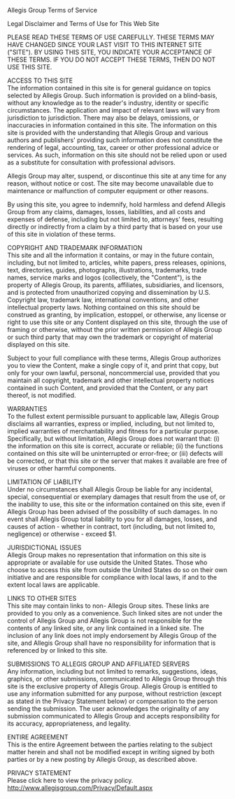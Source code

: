 Allegis Group Terms of Service

Legal Disclaimer and Terms of Use for This Web Site 

PLEASE READ THESE TERMS OF USE CAREFULLY. 
THESE TERMS MAY HAVE CHANGED SINCE YOUR LAST VISIT 
TO THIS INTERNET SITE ("SITE"). BY USING THIS SITE, 
YOU INDICATE YOUR ACCEPTANCE OF THESE TERMS. 
IF YOU DO NOT ACCEPT THESE TERMS, THEN DO NOT USE THIS SITE. 

ACCESS TO THIS SITE  
The information contained in this site is for general guidance 
on topics selected by Allegis Group. 
Such information is provided on a blind-basis, 
without any knowledge as to the reader's industry, 
identity or specific circumstances. 
The application and impact of relevant laws will vary 
from jurisdiction to jurisdiction. 
There may also be delays, omissions, or inaccuracies in information 
contained in this site. The information on this site is provided 
with the understanding that Allegis Group and various authors 
and publishers' providing such information does not constitute 
the rendering of legal, accounting, tax, career or other professional 
advice or services. 
As such, information on this site should not be relied upon 
or used as a substitute for consultation with professional advisors. 

Allegis Group may alter, suspend, or discontinue this site at any time 
for any reason, without notice or cost. The site may become unavailable 
due to maintenance or malfunction of computer equipment or other reasons. 

By using this site, you agree to indemnify, hold harmless 
and defend Allegis Group from any claims, damages, losses, liabilities, 
and all costs and expenses of defense, including but not limited to, 
attorneys' fees, resulting directly or indirectly from a claim by a third party 
that is based on your use of this site in violation of these terms. 

COPYRIGHT AND TRADEMARK INFORMATION  
This site and all the information it contains, or may in the future contain, 
including, but not limited to, articles, white papers, press releases, 
opinions, text, directories, guides, photographs, illustrations, trademarks, 
trade names, service marks and logos (collectively, the "Content"), 
is the property of Allegis Group, its parents, affiliates, subsidiaries, 
and licensors, and is protected from unauthorized copying and dissemination 
by U.S. Copyright law, trademark law, international conventions, 
and other intellectual property laws. Nothing contained on this site 
should be construed as granting, by implication, estoppel, or otherwise, 
any license or right to use this site or any Content displayed on this site, 
through the use of framing or otherwise, without the prior written permission 
of Allegis Group or such third party that may own the trademark or copyright 
of material displayed on this site. 

Subject to your full compliance with these terms, 
Allegis Group authorizes you to view the Content, make a single copy of it, 
and print that copy, but only for your own lawful, personal, noncommercial use,
provided that you maintain all copyright, trademark 
and other intellectual property notices contained in such Content, 
and provided that the Content, or any part thereof, is not modified. 

WARRANTIES  
To the fullest extent permissible pursuant to applicable law, 
Allegis Group disclaims all warranties, 
express or implied, including, but not limited to, 
implied warranties of merchantability and fitness 
for a particular purpose. Specifically, but without limitation, 
Allegis Group does not warrant that: 
(i) the information on this site is correct, accurate or reliable; 
(ii) the functions contained on this site will be uninterrupted or error-free; 
or (iii) defects will be corrected, or that this site or the server 
that makes it available are free of viruses or other harmful components. 

LIMITATION OF LIABILITY  
Under no circumstances shall Allegis Group be liable for any incidental, 
special, consequential or exemplary damages that result from the use of, 
or the inability to use, this site or the information contained on this site, 
even if Allegis Group has been advised of the possibility of such damages. 
In no event shall Allegis Group total liability to you for all damages, 
losses, and causes of action - whether in contract, 
tort (including, but not limited to, negligence) or otherwise - exceed $1. 

JURISDICTIONAL ISSUES  
Allegis Group makes no representation that information on this site 
is appropriate or available for use outside the United States. 
Those who choose to access this site from outside the United States 
do so on their own initiative and are responsible for compliance with 
local laws, if and to the extent local laws are applicable. 

LINKS TO OTHER SITES  
This site may contain links to non- Allegis Group sites. 
These links are provided to you only as a convenience. 
Such linked sites are not under the control of Allegis Group 
and Allegis Group is not responsible for the contents of any linked site, 
or any link contained in a linked site. The inclusion of any link 
does not imply endorsement by Allegis Group of the site, 
and Allegis Group shall have no responsibility for information 
that is referenced by or linked to this site. 

SUBMISSIONS TO ALLEGIS GROUP AND AFFILIATED SERVERS  
Any information, including but not limited to remarks, suggestions, ideas, 
graphics, or other submissions, communicated to Allegis Group through this site 
is the exclusive property of Allegis Group. Allegis Group is entitled 
to use any information submitted for any purpose, without restriction 
(except as stated in the Privacy Statement below) or compensation to the person 
sending the submission. The user acknowledges the originality 
of any submission communicated to Allegis Group and 
accepts responsibility for its accuracy, appropriateness, and legality. 

ENTIRE AGREEMENT  
This is the entire Agreement between the parties relating to the subject 
matter herein and shall not be modified except in writing signed by both 
parties or by a new posting by Allegis Group, as described above. 

PRIVACY STATEMENT  
Please click here to view the privacy policy.
http://www.allegisgroup.com/Privacy/Default.aspx

